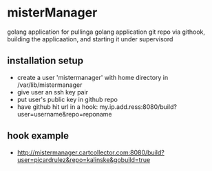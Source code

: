 # misterManager
golang application for pullinga golang application git repo via githook, building the applicaation, and starting it under supervisord


## installation setup
* create a user 'mistermanager' with home directory in /var/lib/mistermanager
* give user an ssh key pair
* put user's public key in github repo
* have github hit url in a hook:  my.ip.add.ress:8080/build?user=username&repo=reponame

## hook example
* http://mistermanager.cartcollector.com:8080/build?user=picardrulez&repo=kalinske&gobuild=true
